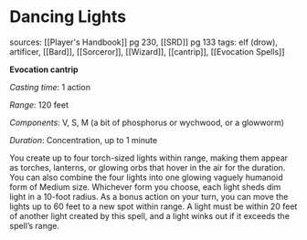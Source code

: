 # Dancing Lights
sources: [[Player's Handbook]] pg 230, [[SRD]] pg 133
tags: elf (drow), artificer, [[Bard]], [[Sorceror]], [[Wizard]], [[cantrip]], [[Evocation Spells]]

**Evocation cantrip**

*Casting time*: 1 action

*Range*: 120 feet

*Components*: V, S, M (a bit of phosphorus or wychwood, or a glowworm)

*Duration*: Concentration, up to 1 minute

You create up to four torch-sized lights within range, making them appear as torches, lanterns, or glowing orbs that hover in the air for the duration. You can also combine the four lights into one glowing vaguely humanoid form of Medium size. Whichever form you choose, each light sheds dim light in a 10-foot radius. As a bonus action on your turn, you can move the lights up to 60 feet to a new spot within range. A light must be within 20 feet of another light created by this spell, and a light winks out if it exceeds the spell’s range.
